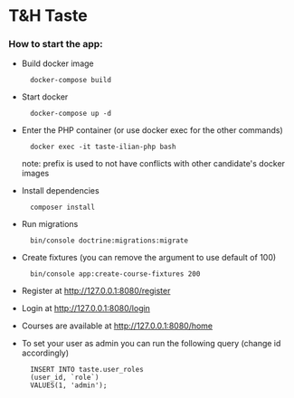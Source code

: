 **T&H Taste** 
=============

### How to start the app:
* Build docker image

        docker-compose build
* Start docker

        docker-compose up -d
        
* Enter the PHP container (or use docker exec for the other commands)

        docker exec -it taste-ilian-php bash
    note: prefix is used to not have conflicts with other candidate's docker images
        
* Install dependencies

        composer install
    
* Run migrations

        bin/console doctrine:migrations:migrate
        
* Create fixtures (you can remove the argument to use default of 100)

        bin/console app:create-course-fixtures 200
    
* Register at http://127.0.0.1:8080/register
* Login at http://127.0.0.1:8080/login
* Courses are available at http://127.0.0.1:8080/home    

* To set your user as admin you can run the following query (change id accordingly)

        INSERT INTO taste.user_roles
        (user_id, `role`)
        VALUES(1, 'admin');

